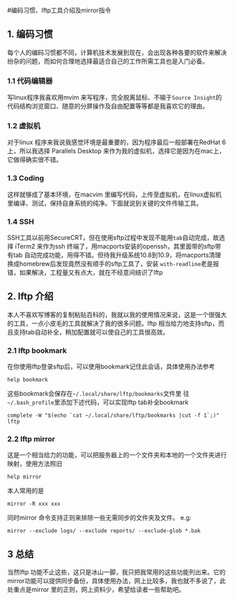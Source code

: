 #编码习惯、lftp工具介绍及mirror指令
## 1. 编码习惯
每个人的编码习惯都不同，计算机技术发展到现在，会出现各种各要的软件来解决纷杂的问题，而如何合理地选择最适合自己的工作所需工具也是入门必备。
### 1.1 代码编辑器
写linux程序我喜欢用mvim 来写程序，完全脱离鼠标、不输于`Source Insight`的代码结构浏览窗口、随意的分屏操作及自由配置等等都是我喜欢它的理由。
### 1.2 虚拟机
对于linux 程序来我说我感觉环境是最重要的，因为程序最后一般部署在RedHat 6上，所以我选择 Parallels Desktop 来作为我的虚拟机，选择它是因为在mac上，它做得确实很不错。
<!-- more -->
### 1.3 Coding
这样就够成了基本环境，在macvim 里编写代码，上传至虚拟机，在linux虚拟机里编译、测试，保持自身系统的纯净。下面就说到关键的文件传输工具。
### 1.4 SSH
SSH工具以前用SecureCRT，但在使用sftp过程中发现不能用`tab`自动完成，故选择 iTerm2 来作为ssh 终端了，用macports安装的openssh，其里面带的sftp带有tab 自动完成功能，用得不错。但待我升级系统10.8到10.9，将macports清理换成homebrew后发现竟然没有顺手的sftp工具了，安装 `with-readline`老是报错，如果解决，工程量又有点大，就在不经意间结识了lftp

## 2. lftp 介绍
本人不喜欢写博客的复制粘贴百科的，我就以我的使用情况来说，这是一个很强大的工具，一点小皮毛的工具就解决了我的很多问题。lftp 相当给力地支持sftp，而且支持tab自动补全，稍加配置就可以使自己的工具很高效。
### 2.1 lftp bookmark
在你使用lftp登录sftp后，可以使用bookmark记住此会话，具体使用办法参考
``` shell
help bookmark
```
这些bookmark会保存在`~/.local/share/lftp/bookmarks`文件里
往`~/.bash_profile`里添加下述代码，可以实现lftp tab补全bookmark
``` shell
complete -W "$(echo `cat ~/.local/share/lftp/bookmarks |cut -f 1`;)" lftp
```
### 2.2 lftp mirror
这是一个相当给力的功能，可以把服务器上的一个文件夹和本地的一个文件夹进行映射，使用方法照旧
``` shell
help mirror
```
本人常用的是
``` shell
mirror -R xxx xxx
```
同时mirror 命令支持正则来排除一些无需同步的文件夹及文件。 e.g:
``` shell
mirror --exclude logs/ --exclude reports/ --exclude-glob *.bak
```

## 3 总结
当然lftp 功能不止这些，这只是冰山一脚，我只把我常用的这些功能列出来。它的mirror功能可以提供同步备份，具体使用办法，网上比较多，我也就不多说了，此处重点是mirror 里的正则，网上资料少，希望给读者一些帮助吧。